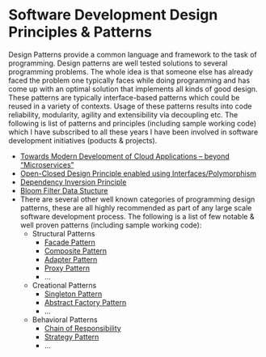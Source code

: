 # Software Development Design Principles & Patterns
Design Patterns provide a common language and framework to the task of programming. Design patterns are well tested solutions to several programming problems. The whole idea is that someone else has already faced the problem one typically faces while doing programming and has come up with an optimal solution that implements all kinds of good design. These patterns are typically interface-based patterns which could be reused in a variety of contexts. Usage of these patterns results into code reliability, modularity, agility and extensibility via decoupling etc. The following is list of patterns and principles (including sample working code) which I have subscribed to all these years I have been involved in software development initiatives (poducts & projects). 
- [Towards Modern Development of Cloud Applications – beyond “Microservices”](/SoftwareDevelopmentDesignPrinciples/BeyondMicroServices/README.md)
- [Open-Closed Design Principle enabled using Interfaces/Polymorphism](/SoftwareDevelopmentDesignPrinciples/OCP/README.md)
- [Dependency Inversion Principle](/SoftwareDevelopmentDesignPrinciples/DepInv/README.md)
- [Bloom Filter Data Stucture](/SoftwareDevelopmentDesignPrinciples/BloomFilters/README.md)
- There are several other well known categories of programming design patterns, these are all highly recommended as part of any large scale software development process. The following is a list of few notable & well proven patterns (including sample working code):
  - Structural Patterns
    - [Facade Pattern](/SoftwareDevelopmentDesignPrinciples/Facade/README.md)
    - [Composite Pattern](/SoftwareDevelopmentDesignPrinciples/Composite/README.md)
    - [Adapter Pattern](/SoftwareDevelopmentDesignPrinciples/Adapter/README.md)
    - [Proxy Pattern](/SoftwareDevelopmentDesignPrinciples/Proxy/README.md)
    - ...
  - Creational Patterns
    - [Singleton Pattern](/SoftwareDevelopmentDesignPrinciples/Singleton/README.md)
    - [Abstract Factory Pattern](/SoftwareDevelopmentDesignPrinciples/AbstractFactory/README.md)
    - ...
  - Behavioral Patterns
    - [Chain of Responsibility](/SoftwareDevelopmentDesignPrinciples/ChainofResponsibility/README.md)
    - [Strategy Pattern](/SoftwareDevelopmentDesignPrinciples/Strategy/README.md)
    - ...